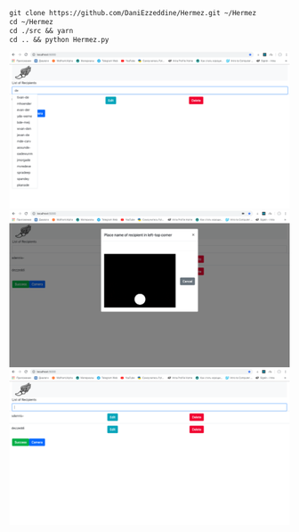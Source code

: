 ```
git clone https://github.com/DaniEzzeddine/Hermez.git ~/Hermez
cd ~/Hermez
cd ./src && yarn
cd .. && python Hermez.py
```
![main](https://github.com/DaniEzzeddine/Hermez/blob/master/screenshots/main.png)
![camera](https://github.com/DaniEzzeddine/Hermez/blob/master/screenshots/camera.png)
![main2](https://github.com/DaniEzzeddine/Hermez/blob/master/screenshots/main2.png)

